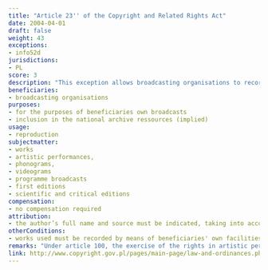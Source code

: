 ```yaml
---
title: "Article 23'' of the Copyright and Related Rights Act"
date: 2004-04-01
draft: false
weight: 43
exceptions:
- info52d
jurisdictions:
- PL
score: 3
description: "This exception allows broadcasting organisations to record works by means of their own facilities and for the purposes of their own broadcasts. These recordings must be destroyed within one month of expiry of the right to broadcast the work, unles they are included in the national archive resources." 
beneficiaries:
- broadcasting organisations
purposes: 
- for the purposes of beneficiaries own broadcasts
- inclusion in the national archive ressources (implied)
usage:
- reproduction
subjectmatter:
- works
- artistic performances,
- phonograms,
- videograms
- programme broadcasts
- first editions
- scientific and critical editions
compensation:
- no compensation required
attribution: 
- the author’s full name and source must be indicated, taking into account existing possibilities
otherConditions: 
- works used must be recorded by means of beneficiaries' own facilities 
remarks: "Under article 100, the exercise of the rights in artistic performances, phonograms, videograms and programme broadcasts, first editions or scientific and critical editions, is subject to the restrictions referred to in Articles 23-35, respectively."
link: http://www.copyright.gov.pl/pages/main-page/law-and-ordinances.php
---
```

